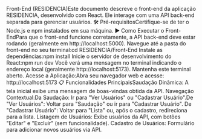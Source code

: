 Front-End (RESIDENCIA)Este documento descreve o front-end da aplicação RESIDENCIA, desenvolvido com React. Ele interage com uma API back-end separada para gerenciar usuários.
🛠️ Pré-requisitosCertifique-se de ter o Node.js e npm instalados em sua máquina.
▶️ Como Executar o Front-EndPara que o front-end funcione corretamente, a API back-end deve estar rodando (geralmente em http://localhost:5000).
Navegue até a pasta do front-end no seu terminal:cd RESIDENCIA/Front-End
Instale as dependências:npm install
Inicie o servidor de desenvolvimento do React:npm run dev
Você verá uma mensagem no terminal indicando o endereço local (geralmente http://localhost:5173). 
Mantenha este terminal aberto.
Acesse a Aplicação:Abra seu navegador web e acesse: http://localhost:5173
📋 Funcionalidades PrincipaisSaudação Dinâmica: A tela inicial exibe uma mensagem de boas-vindas obtida da API.
Navegação Contextual:Da Saudação: Ir para "Ver Usuários" ou "Cadastrar Usuário".De "Ver Usuários": Voltar para "Saudação" ou ir para "Cadastrar Usuário".
De "Cadastrar Usuário": Voltar para "Lista" ou, após o cadastro, redireciona para a lista.
Listagem de Usuários: Exibe usuários da API, com botões "Editar" e "Excluir" (sem funcionalidade).
Cadastro de Usuários: Formulário para adicionar novos usuários via API.
